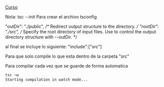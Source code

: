 [Curso](https://youtube.com/playlist?list=PL4cUxeGkcC9gUgr39Q_yD6v-bSyMwKPUI)

Nota: tsc --init Para crear el archivo tsconfig

"outDir": "./public",                        /* Redirect output structure to the directory. */
"rootDir": "./src",                       /* Specify the root directory of input files. Use to control the output directory structure with --outDir. */

al final se incluye lo siguiente:
 "include":["src"]

 Para que solo compile lo que esta dentro de la carpeta "src"

Para compilar cada vez que se guarde de forma automatica
```bash
tsc ~w 
Starting compilation in watch mode...
```